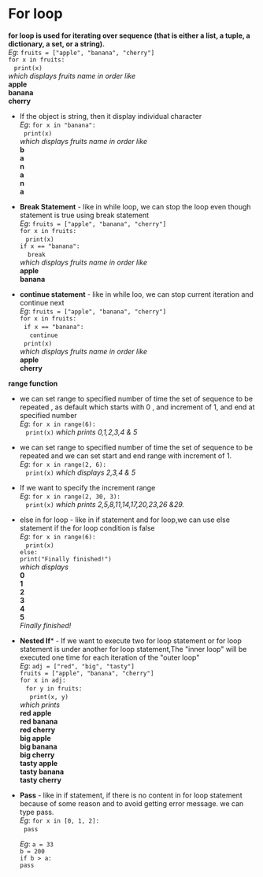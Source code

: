 # For loop

**for loop is used for iterating over sequence (that is either a list, a tuple, a dictionary, a set, or a string).** <br />
	*Eg*:	```fruits = ["apple", "banana", "cherry"]``` <br />
			```for x in fruits:``` <br />
  					```print(x)``` <br />
			*which displays fruits name in order like* <br />
						**apple** <br />
						**banana** <br />
						**cherry**

* If the object is string, then it display individual character <br />
	*Eg*:	```for x in "banana":``` <br />
 				```print(x)``` <br />
			*which displays fruits name in order like* <br />
						**b** <br />
						**a** <br />
						**n** <br />
						**a** <br />
						**n** <br />
						**a**

* **Break Statement** - like in while loop, we can stop the loop even though statement is true using break statement <br />
	*Eg*:	```fruits = ["apple", "banana", "cherry"]``` <br />
			```for x in fruits:``` <br />
			  	```print(x)``` <br />
			```if x == "banana":``` <br />
			    ```break```  <br />
			*which displays fruits name in order like* <br />
					**apple** <br />
					**banana** 

* **continue statement** - like in while loo, we can stop current iteration and continue next <br />
	*Eg*:	```fruits = ["apple", "banana", "cherry"]``` <br />
			```for x in fruits:``` <br />
			  ```if x == "banana":``` <br />
			    	```continue``` <br />
			 		```print(x)``` <br />
			*which displays fruits name in order like* <br />
					**apple** <br />
					**cherry** 

**range function** <br />

* we can set range to specified number of time the set of sequence to be repeated , as  default which starts with 0 , and increment of 1, and end at specified number <br />
	*Eg*:	```for x in range(6):``` <br />
  				```print(x)``` *which prints 0,1,2,3,4 & 5* 

* we can set range to specified number of time the set of sequence to be repeated and we can set start and end range with increment of 1. <br />
	*Eg*:	```for x in range(2, 6):``` <br />
  				```print(x)``` *which displays 2,3,4 & 5* 

* If we want to specify the increment  range <br />
	*Eg*:	```for x in range(2, 30, 3):``` <br />
  				```print(x)``` *which prints 2,5,8,11,14,17,20,23,26 &29.*
 		
* else in for loop  - like in if statement and for loop,we can use else statement if the for loop condition is false <br />
	*Eg*:	```for x in range(6):``` <br />
  				```print(x)``` <br />
			```else:``` <br />
				```print("Finally finished!")``` <br />
				*which displays* <br />
					**0** <br />
					**1** <br />
					**2** <br />
					**3** <br />
					**4** <br />
					**5** <br />
				*Finally finished!*

* **Nested If*** - If we want to execute two for loop statement or for loop statement is under another for loop statement,The "inner loop" will be executed one time for each iteration of the "outer loop" <br />
	*Eg*:	```adj = ["red", "big", "tasty"]``` <br />
			```fruits = ["apple", "banana", "cherry"]``` <br />
			```for x in adj:``` <br />
			  	```for y in fruits:``` <br />
			    		```print(x, y)``` <br />
				*which prints* <br />
				  **red apple** <br />
				  **red banana** <br />
				  **red cherry** <br />
				  **big apple** <br />
				  **big banana** <br />
				  **big cherry** <br />
				  **tasty apple** <br />
				  **tasty banana** <br />
				  **tasty cherry**

* **Pass** -  like in if statement, if there is no content in for loop statement because of some reason and to avoid getting error message. we can type pass. <br />
	*Eg*: 	```for x in [0, 1, 2]:``` <br />
				  ```pass```

	*Eg*:	```a = 33``` <br />
			```b = 200``` <br />
			```if b > a:``` <br />
				```pass```